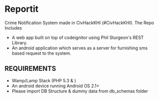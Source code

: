 Reportit
========

Crime Notification System made in CivHackKHI (#CivHackKHI).
The Repo Includes
* A web app built on top of codeignitor using Phil Sturgeon's REST Library.
* An android application which serves as a server for furnishing sms based request to the system.

REQUIREMENTS
------------
* Wamp/Lamp Stack (PHP 5.3 & )
* An android device running Android OS 2.1+
* Please import DB Structure & dummy data from db_schemas folder

